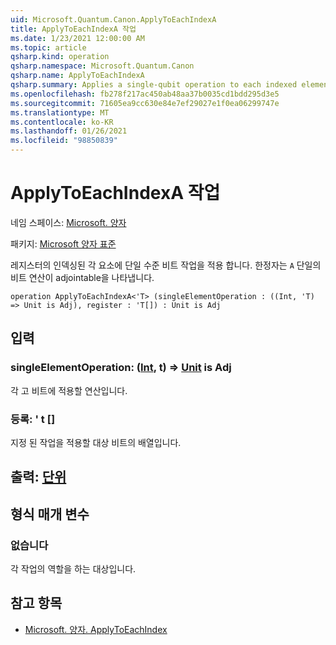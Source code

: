 ```yaml
---
uid: Microsoft.Quantum.Canon.ApplyToEachIndexA
title: ApplyToEachIndexA 작업
ms.date: 1/23/2021 12:00:00 AM
ms.topic: article
qsharp.kind: operation
qsharp.namespace: Microsoft.Quantum.Canon
qsharp.name: ApplyToEachIndexA
qsharp.summary: Applies a single-qubit operation to each indexed element in a register. The modifier `A` indicates that the single-qubit operation is adjointable.
ms.openlocfilehash: fb278f217ac450ab48aa37b0035cd1bdd295d3e5
ms.sourcegitcommit: 71605ea9cc630e84e7ef29027e1f0ea06299747e
ms.translationtype: MT
ms.contentlocale: ko-KR
ms.lasthandoff: 01/26/2021
ms.locfileid: "98850839"
---
```

# <a name="applytoeachindexa-operation"></a>ApplyToEachIndexA 작업

네임 스페이스: [Microsoft. 양자](xref:Microsoft.Quantum.Canon)

패키지: [Microsoft 양자 표준](https://nuget.org/packages/Microsoft.Quantum.Standard)


레지스터의 인덱싱된 각 요소에 단일 수준 비트 작업을 적용 합니다.
한정자는 `A` 단일의 비트 연산이 adjointable을 나타냅니다.

```qsharp
operation ApplyToEachIndexA<'T> (singleElementOperation : ((Int, 'T) => Unit is Adj), register : 'T[]) : Unit is Adj
```


## <a name="input"></a>입력

### <a name="singleelementoperation--intt--unit--is-adj"></a>singleElementOperation: ([Int](xref:microsoft.quantum.lang-ref.int), t) => [Unit](xref:microsoft.quantum.lang-ref.unit)  is Adj

각 고 비트에 적용할 연산입니다.


### <a name="register--t"></a>등록: ' t []

지정 된 작업을 적용할 대상 비트의 배열입니다.



## <a name="output--unit"></a>출력: [단위](xref:microsoft.quantum.lang-ref.unit)



## <a name="type-parameters"></a>형식 매개 변수

### <a name="t"></a>없습니다

각 작업의 역할을 하는 대상입니다.

## <a name="see-also"></a>참고 항목

- [Microsoft. 양자. ApplyToEachIndex](xref:Microsoft.Quantum.Canon.ApplyToEachIndex)